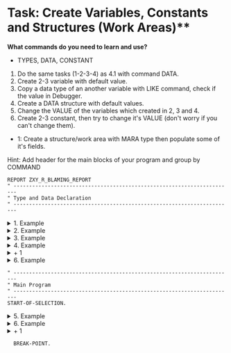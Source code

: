 # Task: Create Variables, Constants and Structures (Work Areas)**

**What commands do you need to learn and use?**
 - TYPES, DATA, CONSTANT

1. Do the same tasks (1-2-3-4) as 4.1 with command DATA.
2. Create 2-3 variable with default value.
3. Copy a data type of an another variable with LIKE command, check if the value in Debugger.
4. Create a DATA structure with default values.
5. Change the VALUE of the variables which created in 2, 3 and 4.
6. Create 2-3 constant, then try to change it's VALUE (don't worry if you can't change them).
+ 1: Create a structure/work area with MARA type then populate some of it's fields.

Hint: Add header for the main blocks of your program and group by COMMAND

```abap
REPORT ZXY_R_BLAMING_REPORT
" -----------------------------------------------------------------------
" Type and Data Declaration
" -----------------------------------------------------------------------
```
<details>
<summary> 1. Example </summary> 

```abap
DATA: BEGIN OF gs_custom_type,
        identifier            TYPE char20,
        general_material_data TYPE mara,
        messages              TYPE bapiret2_t,
      END OF gs_custom_type.

DATA  BEGIN OF gs_sflight.
        INCLUDE TYPE sflight.
DATA:   custom_field TYPE flag,
      END OF gs_sflight.

DATA: BEGIN OF gs_spfli,
        spfli        TYPE spfli,
        custom_field TYPE flag,
      END OF gs_spfli.

DATA: BEGIN OF gs_scarr,
        scarr_db  TYPE scarr,
        scarr_new TYPE scarr,
      END OF gs_scarr.
```
</details>
<details>
<summary> 2. Example </summary>
 
```abap
DATA gv_integer  TYPE i       VALUE 5.
DATA gv_flag     TYPE flag    VALUE 'X'.
DATA gv_name     TYPE string  VALUE 'John Doe'.
```
</details>
<details>
<summary> 3. Example </summary>
 
```abap
DATA gv_checkbox LIKE gv_flag.
```
</details>
<details>
<summary> 4. Example </summary>
 
```abap      
DATA: BEGIN OF gs_country,
        country_longtext TYPE string VALUE 'Germany',
        country_code     TYPE char2  VALUE 'DE',
      END OF gs_country.
```
</details>
<details>
<summary> + 1 </summary>
 
```abap
DATA: gs_mara TYPE mara.
```
</details>
<details>
<summary> 6. Example </summary>
 
```abap
CONSTANTS cv_pi TYPE p LENGTH 8 DECIMALS 14 VALUE '3.14159265358979'.

CONSTANTS: BEGIN OF cs_sap_ag,
             zip_code TYPE n LENGTH 5 VALUE '69189',
             city     TYPE string     VALUE `Walldorf`,
             country  TYPE string     VALUE `Germany`,
           END OF cs_sap_ag.
```
</details>

```abap
" -----------------------------------------------------------------------
" Main Program
" -----------------------------------------------------------------------
START-OF-SELECTION.
```
<details>
<summary> 5. Example </summary>
 
```abap
gv_flag     = space.
gv_integer  = 12.
gv_name     = 'Luke Skywalker'.
gv_checkbox = 'X'.

gs_country-country_longtext = 'United States'.
gs_country-country_code     = 'US'.
```
</details>
<details>
<summary> 6. Example </summary>
 
```abap
cv_pi     = 3.
cs_sap_ag = VALUE #( zip_code = '12345' city = 'Atlantis' country = 'Sea' ).
```
</details>
<details>
<summary> + 1 </summary>
 
```abap
gs_mara-matnr = '0000325489'.
gs_mara-meins = 'KG'.
```
</details>

```abap
  BREAK-POINT.
```



           
      
